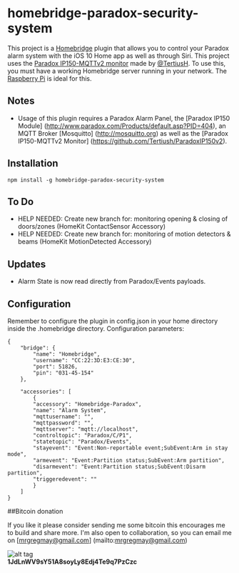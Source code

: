 # homebridge-paradox-security-system

This project is a [Homebridge](https://github.com/nfarina/homebridge) plugin that allows you to control your Paradox alarm system with the iOS 10 Home app as well as through Siri. This project uses the [Paradox IP150-MQTTv2 monitor](https://github.com/Tertiush/ParadoxIP150v2) made by [@TertiusH](https://github.com/Tertiush). To use this, you must have a working Homebridge server running in your network. The [Raspberry Pi](https://github.com/nfarina/homebridge/wiki/Running-HomeBridge-on-a-Raspberry-Pi) is ideal for this.


## Notes
- Usage of this plugin requires a Paradox Alarm Panel, the [Paradox IP150 Module] (http://www.paradox.com/Products/default.asp?PID=404), an MQTT Broker [Mosquitto] (http://mosquitto.org) as well as the [Paradox IP150-MQTTv2 Monitor] (https://github.com/Tertiush/ParadoxIP150v2).

## Installation

    npm install -g homebridge-paradox-security-system

##  To Do
- HELP NEEDED: Create new branch for: monitoring opening & closing of doors/zones (HomeKit ContactSensor Accessory)
- HELP NEEDED: Create new branch for: monitoring of motion detectors & beams (HomeKit MotionDetected Accessory)

## Updates
- Alarm State is now read directly from Paradox/Events payloads. 

## Configuration
Remember to configure the plugin in config.json in your home directory inside the .homebridge directory. Configuration parameters:

    {
        "bridge": {
            "name": "Homebridge",
            "username": "CC:22:3D:E3:CE:30",
            "port": 51826,
            "pin": "031-45-154"
        },

        "accessories": [
            {
            "accessory": "Homebridge-Paradox",
            "name": "Alarm System",
            "mqttusername": "",
            "mqttpassword": "",
            "mqttserver": "mqtt://localhost",
            "controltopic": "Paradox/C/P1",
            "statetopic": "Paradox/Events",
            "stayevent": "Event:Non-reportable event;SubEvent:Arm in stay mode",
            "armevent": "Event:Partition status;SubEvent:Arm partition",
            "disarmevent": "Event:Partition status;SubEvent:Disarm partition",
            "triggeredevent": ""
            }
        ]
    }

##Bitcoin donation

If you like it please consider sending me some bitcoin this encourages me to build and share more. I'm also open to collaboration, so you can email me on [mrgregmay@gmail.com] (mailto:mrgregmay@gmail.com)

![alt tag](https://github.com/MnrGreg/homebridge-paradox-security-system/raw/master/bitcoindonation.png)<br>
<strong>1JdLnWV9sY51A8soyLy8Edj4Te9q7PzCzc</strong>